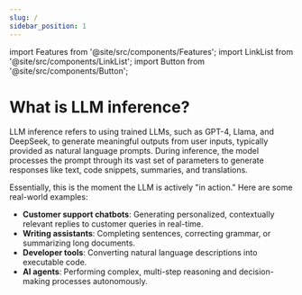 ```yaml
---
slug: /
sidebar_position: 1
---
```


import Features from '@site/src/components/Features';
import LinkList from '@site/src/components/LinkList';
import Button from '@site/src/components/Button';

# What is LLM inference?

LLM inference refers to using trained LLMs, such as GPT-4, Llama, and DeepSeek, to generate meaningful outputs from user inputs, typically provided as natural language prompts. During inference, the model processes the prompt through its vast set of parameters to generate responses like text, code snippets, summaries, and translations.

Essentially, this is the moment the LLM is actively "in action." Here are some real-world examples:

- **Customer support chatbots**: Generating personalized, contextually relevant replies to customer queries in real-time.
- **Writing assistants**: Completing sentences, correcting grammar, or summarizing long documents.
- **Developer tools**: Converting natural language descriptions into executable code.
- **AI agents**: Performing complex, multi-step reasoning and decision-making processes autonomously.